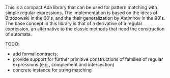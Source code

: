 This is a compact Ada library that can be used for pattern matching with simple regular expressions. 
The implementation is based on the ideas of Brzozowski in the 60's, and the their generalization by Antimirov in the 90's.
The base concept in this library is that of a derivative of a regular expression, an alternative to the classic methods
that need the construction of automata.

TODO: 
 - add formal contracts;
 - provide support for further primitive constructions of families of regular expressions (e.g., complement and intersection)
 - concrete instance for string matching
